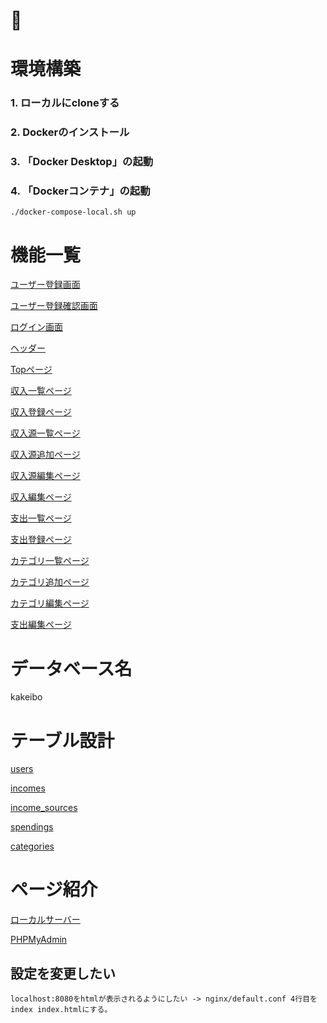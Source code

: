 # 🐳
# 環境構築

### 1. ローカルにcloneする

### 2. Dockerのインストール

### 3. 「Docker Desktop」の起動

### 4. 「Dockerコンテナ」の起動

```
./docker-compose-local.sh up
```

# 機能一覧

[ユーザー登録画面](https://round-petunia-b6f.notion.site/c0311abf197b42c193382eaca27643c7)

[ユーザー登録確認画面](https://round-petunia-b6f.notion.site/03892a0051ba4d72ad2900a967baa6df)

[ログイン画面](https://round-petunia-b6f.notion.site/6d95b745c12f43c1af4107a9f702534f)

[ヘッダー](https://round-petunia-b6f.notion.site/a2c191a4c9ca4686921e3b93535e63c7)

[Topページ](https://round-petunia-b6f.notion.site/Top-b6bf1ec4356441c6ac56beea5183eed6)

[収入一覧ページ](https://round-petunia-b6f.notion.site/317adb4055ae4c1ea31301b07191da1a)

[収入登録ページ](https://round-petunia-b6f.notion.site/da09626d718745d88cd02a7cd1ff8a29)

[収入源一覧ページ](https://round-petunia-b6f.notion.site/a44ac497a20a42b2850623c6d994ac18)

[収入源追加ページ](https://round-petunia-b6f.notion.site/c610bed75e1e4a02ab127fa2565a8d06)

[収入源編集ページ](https://round-petunia-b6f.notion.site/79bb9561581b4ee880f02043ee393111)

[収入編集ページ](https://round-petunia-b6f.notion.site/de93db2a5de14a739870fd0058ebe6c0)

[支出一覧ページ](https://round-petunia-b6f.notion.site/c493686c64354dabbf942a9622b32afd)

[支出登録ページ](https://round-petunia-b6f.notion.site/a2d8671ada1042e8b3df2db7d2cc60d1)

[カテゴリ一覧ページ](https://round-petunia-b6f.notion.site/2990fe9afe2f4417b6989201a893b6b7)

[カテゴリ追加ページ](https://round-petunia-b6f.notion.site/89ada8df91e34c95a4df7565cdd719a3)

[カテゴリ編集ページ](https://round-petunia-b6f.notion.site/b5df40dbb5144478936ac1bddc545c6b)

[支出編集ページ](https://round-petunia-b6f.notion.site/dd32053f97a84ac5af02564bfd9dbfbf)

# データベース名

kakeibo

# テーブル設計

[users](https://round-petunia-b6f.notion.site/296c4d4c0f3c40a7961536bdc888a6d7?v=e0d1f265a98f4139ac9f8d6d7434bf57)

[incomes](https://round-petunia-b6f.notion.site/0289692ede2a42dba6858765caf63929?v=78729d7efd834c8e95e6504550d0054b)

[income_sources](https://round-petunia-b6f.notion.site/bc2f2547616f4502a83ee9033373a137?v=f713ee06038f4ca89d8866f74d4d69f0)

[spendings](https://round-petunia-b6f.notion.site/44882f41328242e181601e1a6a4817f1?v=1c314b3950bb46ebbce364c3c9eb051c)

[categories](https://round-petunia-b6f.notion.site/b521fd1c87104dfb8e7c82f515baf40b?v=97649dc7667942fd8271d2a58a45bd9a)


# ページ紹介

[ローカルサーバー](http://localhost:8080)

[PHPMyAdmin](http://localhost:3306)


## 設定を変更したい

```
localhost:8080をhtmlが表示されるようにしたい -> nginx/default.conf 4行目を index index.htmlにする。
```
